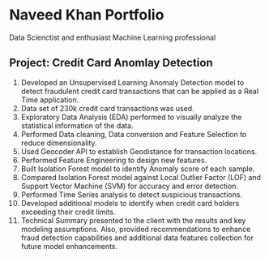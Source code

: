 # Naveed Khan Portfolio
Data Scienctist and enthusiast Machine Learning professional

## Project: Credit Card Anomlay Detection
1.	Developed an Unsupervised Learning Anomaly Detection model to detect fraudulent credit card transactions that can be applied as a Real Time application.
2.	Data set of 230k credit card transactions was used.
3.	Exploratory Data Analysis (EDA) performed to visually analyze the statistical information of the data.
4.	Performed Data cleaning, Data conversion and Feature Selection to reduce dimensionality.
5.	Used Geocoder API to establish Geodistance for transaction locations.
6.	Performed Feature Engineering to design new features. 
7.	Built Isolation Forest model to identify Anomaly score of each sample.
8.	Compared Isolation Forest model against Local Outlier Factor (LOF) and Support Vector Machine (SVM) for accuracy and error detection.
9.	Performed Time Series analysis to detect suspicious transactions.
10.	Developed additional models to identify when credit card holders exceeding their credit limits.
11.	Technical Summary presented to the client with the results and key modeling assumptions. Also, provided recommendations to enhance fraud detection capabilities and additional data features collection for future model enhancements.
